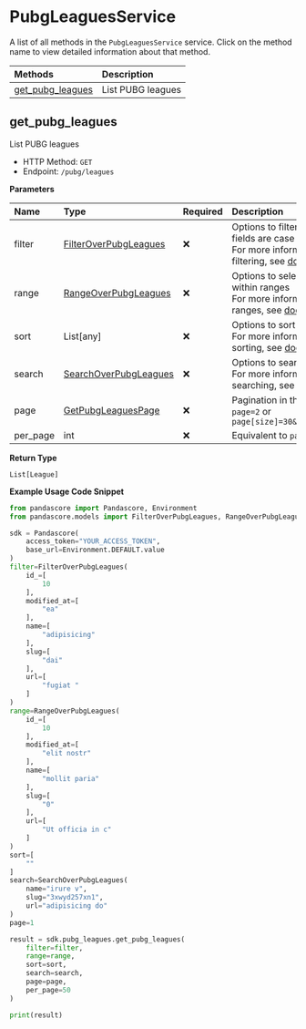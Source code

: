 # PubgLeaguesService

A list of all methods in the `PubgLeaguesService` service. Click on the method name to view detailed information about that method.

| Methods                               | Description       |
| :------------------------------------ | :---------------- |
| [get_pubg_leagues](#get_pubg_leagues) | List PUBG leagues |

## get_pubg_leagues

List PUBG leagues

- HTTP Method: `GET`
- Endpoint: `/pubg/leagues`

**Parameters**

| Name     | Type                                                        | Required | Description                                                                                                                                         |
| :------- | :---------------------------------------------------------- | :------- | :-------------------------------------------------------------------------------------------------------------------------------------------------- |
| filter   | [FilterOverPubgLeagues](../models/FilterOverPubgLeagues.md) | ❌       | Options to filter results. String fields are case sensitive <br/>For more information on filtering, see [docs](/docs/filtering-and-sorting#filter). |
| range    | [RangeOverPubgLeagues](../models/RangeOverPubgLeagues.md)   | ❌       | Options to select results within ranges <br/>For more information on ranges, see [docs](/docs/filtering-and-sorting#range).                         |
| sort     | List[any]                                                   | ❌       | Options to sort results <br/>For more information on sorting, see [docs](/docs/filtering-and-sorting#sort).                                         |
| search   | [SearchOverPubgLeagues](../models/SearchOverPubgLeagues.md) | ❌       | Options to search results <br/>For more information on searching, see [docs](/docs/filtering-and-sorting#search).                                   |
| page     | [GetPubgLeaguesPage](../models/GetPubgLeaguesPage.md)       | ❌       | Pagination in the form of `page=2` or `page[size]=30&page[number]=2`                                                                                |
| per_page | int                                                         | ❌       | Equivalent to `page[size]`                                                                                                                          |

**Return Type**

`List[League]`

**Example Usage Code Snippet**

```python
from pandascore import Pandascore, Environment
from pandascore.models import FilterOverPubgLeagues, RangeOverPubgLeagues, SearchOverPubgLeagues

sdk = Pandascore(
    access_token="YOUR_ACCESS_TOKEN",
    base_url=Environment.DEFAULT.value
)
filter=FilterOverPubgLeagues(
    id_=[
        10
    ],
    modified_at=[
        "ea"
    ],
    name=[
        "adipisicing"
    ],
    slug=[
        "dai"
    ],
    url=[
        "fugiat "
    ]
)
range=RangeOverPubgLeagues(
    id_=[
        10
    ],
    modified_at=[
        "elit nostr"
    ],
    name=[
        "mollit paria"
    ],
    slug=[
        "0"
    ],
    url=[
        "Ut officia in c"
    ]
)
sort=[
    ""
]
search=SearchOverPubgLeagues(
    name="irure v",
    slug="3xwyd257xn1",
    url="adipisicing do"
)
page=1

result = sdk.pubg_leagues.get_pubg_leagues(
    filter=filter,
    range=range,
    sort=sort,
    search=search,
    page=page,
    per_page=50
)

print(result)
```

<!-- This file was generated by liblab | https://liblab.com/ -->
